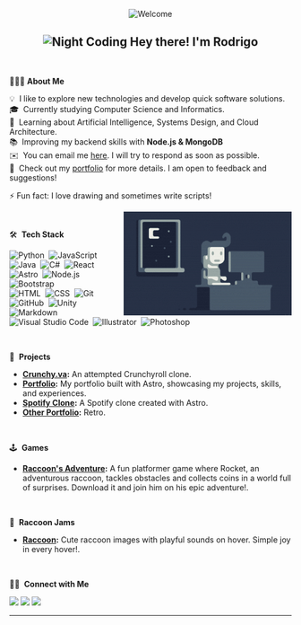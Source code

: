 <p align="center">
  <img src="https://i.pinimg.com/originals/33/ff/e0/33ffe07781f90b9ea9d5802745c3c826.gif" alt="Welcome">
</p>

<h2 align="center">
  <img alt="Night Coding" src="./assets/Hand%20Wave.gif" width="40"/> Hey there! I'm Rodrigo
</h2>

<br>

👨🏻‍💻&nbsp;<strong>About Me</strong>

💡 &nbsp;I like to explore new technologies and develop quick software solutions.\
🎓 &nbsp;Currently studying Computer Science and Informatics.\
🌱 &nbsp;Learning about Artificial Intelligence, Systems Design, and Cloud Architecture.\
📚 &nbsp;Improving my backend skills with **Node.js & MongoDB**  
✉️ &nbsp;You can email me [here](mailto:rph26031994@gmail.com). I will try to respond as soon as possible.\
📄 &nbsp;Check out my [portfolio](https://rodrigoporfolio26.netlify.app) for more details. I am open to feedback and suggestions!

⚡ Fun fact: I love drawing and sometimes write scripts!

<img alt="Night Coding" src="https://raw.githubusercontent.com/AVS1508/AVS1508/master/assets/Night-Coding.gif" align="right" width="300"/>

<br>

🛠 &nbsp;<strong>Tech Stack</strong>

![Python](https://img.shields.io/badge/-Python-05122A?style=flat&logo=python)&nbsp;
![JavaScript](https://img.shields.io/badge/-JavaScript-05122A?style=flat&logo=javascript)&nbsp;
![Java](https://img.shields.io/badge/-Java-05122A?style=flat&logo=Java&logoColor=FFA518)&nbsp;
![C#](https://img.shields.io/badge/-C%23-239120?style=flat&logo=c-sharp&logoColor=white)&nbsp;
![React](https://img.shields.io/badge/-React-05122A?style=flat&logo=react)&nbsp;
![Astro](https://img.shields.io/badge/-Astro-05122A?style=flat&logo=astro)&nbsp;
![Node.js](https://img.shields.io/badge/-Node.js-05122A?style=flat&logo=node.js)&nbsp;
![Bootstrap](https://img.shields.io/badge/-Bootstrap-05122A?style=flat&logo=bootstrap&logoColor=563D7C)\
![HTML](https://img.shields.io/badge/-HTML-05122A?style=flat&logo=HTML5)&nbsp;
![CSS](https://img.shields.io/badge/-CSS-05122A?style=flat&logo=CSS3&logoColor=1572B6)&nbsp;
![Git](https://img.shields.io/badge/-Git-05122A?style=flat&logo=git)&nbsp;
![GitHub](https://img.shields.io/badge/-GitHub-05122A?style=flat&logo=github)&nbsp;
![Unity](https://img.shields.io/badge/-Unity-000000?style=flat&logo=unity&logoColor=white)&nbsp;
![Markdown](https://img.shields.io/badge/-Markdown-05122A?style=flat&logo=markdown)\
![Visual Studio Code](https://img.shields.io/badge/-Visual%20Studio%20Code-05122A?style=flat&logo=visual-studio-code&logoColor=007ACC)&nbsp;
![Illustrator](https://img.shields.io/badge/-Illustrator-05122A?style=flat&logo=adobe-illustrator)&nbsp;
![Photoshop](https://img.shields.io/badge/-Photoshop-05122A?style=flat&logo=adobe-photoshop)&nbsp;

<br>

📂 &nbsp;<strong>Projects</strong>

- **[Crunchy.va](https://animebebop.netlify.app):** An attempted Crunchyroll clone.
- **[Portfolio](https://rodrigoporfolio26.netlify.app):** My portfolio built with Astro, showcasing my projects, skills, and experiences.
- **[Spotify Clone](https://spotify26.netlify.app):** A Spotify clone created with Astro.
- **[Other Portfolio](https://pixelrodridev.netlify.app):** Retro.

<br>

🕹 &nbsp;<strong>Games</strong>

- **[Raccoon's Adventure](https://github.com/rodridev-01/Raccoon-s-Adventure):** A fun platformer game where Rocket, an adventurous raccoon, tackles obstacles and collects coins in a world full of surprises. Download it and join him on his epic adventure!.

<br>

🦝 &nbsp;<strong>Raccoon Jams</strong>

- **[Raccoon](https://rodridev-01.github.io/Card-Hover/):** Cute raccoon images with playful sounds on hover. Simple joy in every hover!.

<br>

🤝🏻 &nbsp;<strong>Connect with Me</strong>

<p align="left">
<a href="https://www.linkedin.com/in/rodrigo-peña-0953762b1/"><img src="https://img.shields.io/badge/-Rodrigo%20Peña-0077B5?style=flat&logo=Linkedin&logoColor=white"/></a>
<a href="mailto:rph26031994@gmail.com"><img src="https://img.shields.io/badge/-Rodrigo%20Peña-D14836?style=flat&logo=Gmail&logoColor=white"/></a>
<a href="https://instagram.com/rodrigou.py"><img src="https://img.shields.io/badge/-@rodrigou.py-E4405F?style=flat&logo=Instagram&logoColor=white"/></a>
</p>

-----





